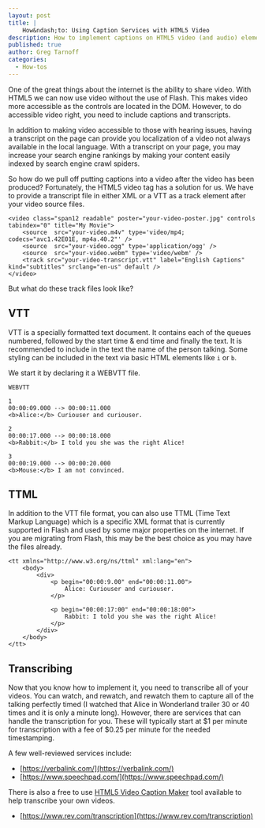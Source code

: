 ```yaml
---
layout: post
title: | 
    How&ndash;to: Using Caption Services with HTML5 Video
description: How to implement captions on HTML5 video (and audio) elements.
published: true
author: Greg Tarnoff
categories:
  - How-tos
---
```


One of the great things about the internet is the ability to share video. With HTML5 we can now use video without the use of Flash. This makes video more accessible as the controls are located in the DOM. However, to do accessible video right, you need to include captions and transcripts. 

In addition to making video accessible to those with hearing issues, having a transcript on the page can provide you localization of a video not always available in the local language. With a transcript on your page, you may increase your search engine rankings by making your content easily indexed by search engine crawl spiders.

So how do we pull off putting captions into a video after the video has been produced? Fortunately, the HTML5 video tag has a solution for us. We have to provide a transcript file in either XML or a VTT as a track element after your video source files.


    <video class="span12 readable" poster="your-video-poster.jpg" controls tabindex="0" title="My Movie">
        <source  src="your-video.m4v" type='video/mp4; codecs="avc1.42E01E, mp4a.40.2"' />
        <source  src="your-video.ogg" type='application/ogg' />
        <source  src="your-video.webm" type='video/webm' />
        <track src="your-video-transcript.vtt" label="English Captions" kind="subtitles" srclang="en-us" default />
    </video>

But what do these track files look like? 

## VTT
VTT is a specially formatted text document. It contains each of the queues numbered, followed by the start time & end time and finally the text. It is recommended to include in the text the name of the person talking. Some styling can be included in the text via basic HTML elements like ```i``` or ```b```.

We start it by declaring it a WEBVTT file.

    WEBVTT

    1
    00:00:09.000 --> 00:00:11.000
    <b>Alice:</b> Curiouser and curiouser.
    
    2
    00:00:17.000 --> 00:00:18.000
    <b>Rabbit:</b> I told you she was the right Alice!
    
    3
    00:00:19.000 --> 00:00:20.000
    <b>Mouse:</b> I am not convinced.

## TTML

In addition to the VTT file format, you can also use TTML (Time Text Markup Language) which is a specific XML format that is currently supported in Flash and used by some major properties on the internet. If you are migrating from Flash, this may be the best choice as you may have the files already. 


    <tt xmlns="http://www.w3.org/ns/ttml" xml:lang="en">
        <body>
            <div>
                <p begin="00:00:9.00" end="00:00:11.00">        
                    Alice: Curiouser and curiouser.
                </p>

                <p begin="00:00:17:00" end="00:00:18:00">
                    Rabbit: I told you she was the right Alice!
                </p>
            </div>
        </body>
    </tt>


## Transcribing
Now that you know how to implement it, you need to transcribe all of your videos. You can watch, and rewatch, and rewatch them to capture all of the talking perfectly timed (I watched that Alice in Wonderland trailer 30 or 40 times and it is only a minute long). However, there are services that can handle the transcription for you. These will typically start at $1 per minute for transcription with a fee of $0.25 per minute for the needed timestamping.

A few well-reviewed services include:
- [https://verbalink.com/](https://verbalink.com/)
- [https://www.speechpad.com/](https://www.speechpad.com/)

There is also a free to use [HTML5 Video Caption Maker](http://samples.msdn.microsoft.com/Workshop/samples/media/captionmaker/default.html) tool available to help transcribe your own videos.
- [https://www.rev.com/transcription](https://www.rev.com/transcription)
